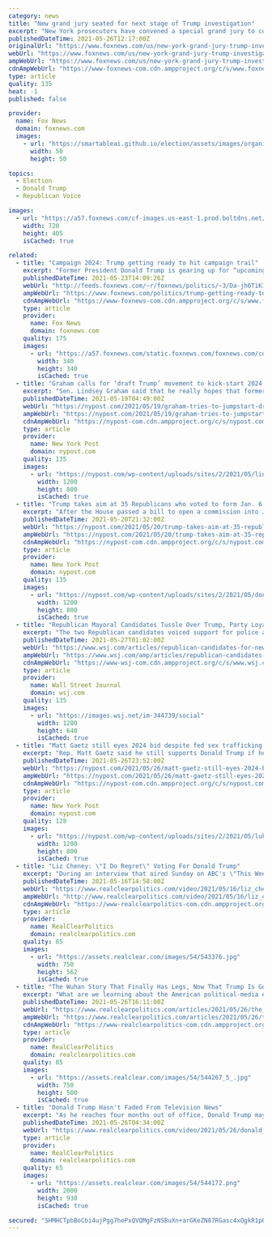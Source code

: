 ```yaml
---
category: news
title: "New grand jury seated for next stage of Trump investigation"
excerpt: "New York prosecutors have convened a special grand jury to consider evidence in a criminal investigation into former President Donald Trump’s business dealings, a person familiar with the matter told The Associated Press on Tuesday."
publishedDateTime: 2021-05-26T12:17:00Z
originalUrl: "https://www.foxnews.com/us/new-york-grand-jury-trump-investigation"
webUrl: "https://www.foxnews.com/us/new-york-grand-jury-trump-investigation"
ampWebUrl: "https://www.foxnews.com/us/new-york-grand-jury-trump-investigation.amp"
cdnAmpWebUrl: "https://www-foxnews-com.cdn.ampproject.org/c/s/www.foxnews.com/us/new-york-grand-jury-trump-investigation.amp"
type: article
quality: 135
heat: -1
published: false

provider:
  name: Fox News
  domain: foxnews.com
  images:
    - url: "https://smartableai.github.io/election/assets/images/organizations/foxnews.com-50x50.jpg"
      width: 50
      height: 50

topics:
  - Election
  - Donald Trump
  - Republican Voice

images:
  - url: "https://a57.foxnews.com/cf-images.us-east-1.prod.boltdns.net/v1/static/694940094001/53d1063b-7f45-426b-b59d-5c4536195afb/fdf093e7-efb7-4bd5-abb6-af51a0546589/1280x720/match/720/405/image.jpg?ve=1&tl=1"
    width: 720
    height: 405
    isCached: true

related:
  - title: "Campaign 2024: Trump getting ready to hit campaign trail"
    excerpt: "Former President Donald Trump is gearing up for “upcoming rallies.” And the former president, who’s expected to begin holding rallies again as early as next month, also says that he’s refurbishing the airliner that he used during his 2016 White House campaign."
    publishedDateTime: 2021-05-23T14:09:26Z
    webUrl: "http://feeds.foxnews.com/~r/foxnews/politics/~3/Da-jh6TiK1k/trump-getting-ready-to-hit-campaign-trail"
    ampWebUrl: "https://www.foxnews.com/politics/trump-getting-ready-to-hit-campaign-trail.amp"
    cdnAmpWebUrl: "https://www-foxnews-com.cdn.ampproject.org/c/s/www.foxnews.com/politics/trump-getting-ready-to-hit-campaign-trail.amp"
    type: article
    provider:
      name: Fox News
      domain: foxnews.com
    quality: 175
    images:
      - url: "https://a57.foxnews.com/static.foxnews.com/foxnews.com/content/uploads/2019/03/340/340/PaulSteinhauser.jpg?ve=1&tl=1"
        width: 340
        height: 340
        isCached: true
  - title: "Graham calls for ‘draft Trump’ movement to kick-start 2024 WH campaign"
    excerpt: "Sen. Lindsey Graham said that he really hopes that former President Donald Trump decides to run again for President in 2024. “I miss Donald Trump,” Graham said May 18, 2021 on"
    publishedDateTime: 2021-05-19T04:49:00Z
    webUrl: "https://nypost.com/2021/05/19/graham-tries-to-jumpstart-draft-trump-movement-for-2024-election/"
    ampWebUrl: "https://nypost.com/2021/05/19/graham-tries-to-jumpstart-draft-trump-movement-for-2024-election/amp/"
    cdnAmpWebUrl: "https://nypost-com.cdn.ampproject.org/c/s/nypost.com/2021/05/19/graham-tries-to-jumpstart-draft-trump-movement-for-2024-election/amp/"
    type: article
    provider:
      name: New York Post
      domain: nypost.com
    quality: 135
    images:
      - url: "https://nypost.com/wp-content/uploads/sites/2/2021/05/lindsey-graham-index.jpg?quality=90&strip=all&w=1200"
        width: 1200
        height: 800
        isCached: true
  - title: "Trump takes aim at 35 Republicans who voted to form Jan. 6 commission"
    excerpt: "After the House passed a bill to open a commission into January’s riot at the Capitol, former President Donald Trump blasted the 35 who were in favor of the legislation."
    publishedDateTime: 2021-05-20T21:32:00Z
    webUrl: "https://nypost.com/2021/05/20/trump-takes-aim-at-35-republicans-who-voted-to-form-jan-6-commission/"
    ampWebUrl: "https://nypost.com/2021/05/20/trump-takes-aim-at-35-republicans-who-voted-to-form-jan-6-commission/amp/"
    cdnAmpWebUrl: "https://nypost-com.cdn.ampproject.org/c/s/nypost.com/2021/05/20/trump-takes-aim-at-35-republicans-who-voted-to-form-jan-6-commission/amp/"
    type: article
    provider:
      name: New York Post
      domain: nypost.com
    quality: 135
    images:
      - url: "https://nypost.com/wp-content/uploads/sites/2/2021/05/donald-trump-jan-6-gop.jpg?quality=90&strip=all&w=1200"
        width: 1200
        height: 800
        isCached: true
  - title: "Republican Mayoral Candidates Tussle Over Trump, Party Loyalty"
    excerpt: "The two Republican candidates voiced support for police as public safety takes center stage in New York City mayor’s race."
    publishedDateTime: 2021-05-27T01:02:00Z
    webUrl: "https://www.wsj.com/articles/republican-candidates-for-new-york-mayor-face-off-in-two-man-debate-11622064803"
    ampWebUrl: "https://www.wsj.com/amp/articles/republican-candidates-for-new-york-mayor-face-off-in-two-man-debate-11622064803"
    cdnAmpWebUrl: "https://www-wsj-com.cdn.ampproject.org/c/s/www.wsj.com/amp/articles/republican-candidates-for-new-york-mayor-face-off-in-two-man-debate-11622064803"
    type: article
    provider:
      name: Wall Street Journal
      domain: wsj.com
    quality: 135
    images:
      - url: "https://images.wsj.net/im-344739/social"
        width: 1280
        height: 640
        isCached: true
  - title: "Matt Gaetz still eyes 2024 bid despite fed sex trafficking probe — unless Trump runs"
    excerpt: "Rep. Matt Gaetz said he still supports Donald Trump if he decides to run for president a third time. But Gaetz said he could beat Joe Biden if he does indeed run in 2024."
    publishedDateTime: 2021-05-26T23:52:00Z
    webUrl: "https://nypost.com/2021/05/26/matt-gaetz-still-eyes-2024-bid-despite-sex-trafficking-probe-unless-trump-runs/"
    ampWebUrl: "https://nypost.com/2021/05/26/matt-gaetz-still-eyes-2024-bid-despite-sex-trafficking-probe-unless-trump-runs/amp/"
    cdnAmpWebUrl: "https://nypost-com.cdn.ampproject.org/c/s/nypost.com/2021/05/26/matt-gaetz-still-eyes-2024-bid-despite-sex-trafficking-probe-unless-trump-runs/amp/"
    type: article
    provider:
      name: New York Post
      domain: nypost.com
    quality: 128
    images:
      - url: "https://nypost.com/wp-content/uploads/sites/2/2021/05/luke-ball-gaetz-02.jpg?quality=90&strip=all&w=1200"
        width: 1200
        height: 800
        isCached: true
  - title: "Liz Cheney: \"I Do Regret\" Voting For Donald Trump"
    excerpt: "During an interview that aired Sunday on ABC's \"This Week,\" former House GOP conference chair Liz Cheney reflected on casting a vote for President Donald Trump in 2020. \"How could you not regret that vote,"
    publishedDateTime: 2021-05-16T14:58:00Z
    webUrl: "https://www.realclearpolitics.com/video/2021/05/16/liz_cheney_i_do_regret_voting_for_donald_trump.html"
    ampWebUrl: "http://www.realclearpolitics.com/video/2021/05/16/liz_cheney_i_do_regret_voting_for_donald_trump.amp.html"
    cdnAmpWebUrl: "https://www-realclearpolitics-com.cdn.ampproject.org/c/www.realclearpolitics.com/video/2021/05/16/liz_cheney_i_do_regret_voting_for_donald_trump.amp.html"
    type: article
    provider:
      name: RealClearPolitics
      domain: realclearpolitics.com
    quality: 85
    images:
      - url: "https://assets.realclear.com/images/54/543376.jpg"
        width: 750
        height: 562
        isCached: true
  - title: "The Wuhan Story That Finally Has Legs, Now That Trump Is Gone"
    excerpt: "What are we learning about the American political-media establishment now that the origin story of the coronavirus pandemic appears to be"
    publishedDateTime: 2021-05-26T16:11:00Z
    webUrl: "https://www.realclearpolitics.com/articles/2021/05/26/the_wuhan_story_that_finally_has_legs_now_that_trump_is_gone_145830.html"
    ampWebUrl: "https://www.realclearpolitics.com/articles/2021/05/26/the_wuhan_story_that_finally_has_legs_now_that_trump_is_gone_145830.amp.html"
    cdnAmpWebUrl: "https://www-realclearpolitics-com.cdn.ampproject.org/c/s/www.realclearpolitics.com/articles/2021/05/26/the_wuhan_story_that_finally_has_legs_now_that_trump_is_gone_145830.amp.html"
    type: article
    provider:
      name: RealClearPolitics
      domain: realclearpolitics.com
    quality: 85
    images:
      - url: "https://assets.realclear.com/images/54/544267_5_.jpg"
        width: 750
        height: 500
        isCached: true
  - title: "Donald Trump Hasn't Faded From Television News"
    excerpt: "As he reaches four months out of office, Donald Trump may be \"sliding toward online irrelevance,\" but on television news he is still a commanding presence. The timeline below shows total monthly mentions of him across CNN,"
    publishedDateTime: 2021-05-26T04:34:00Z
    webUrl: "https://www.realclearpolitics.com/video/2021/05/26/donald_trump_hasnt_faded_from_television_news.html#!"
    type: article
    provider:
      name: RealClearPolitics
      domain: realclearpolitics.com
    quality: 65
    images:
      - url: "https://assets.realclear.com/images/54/544172.png"
        width: 2000
        height: 930
        isCached: true

secured: "SHMHCTpbBoCbi4ujPgg7hePxQVQMgFzNSBuXn+arGKeZN87RGasc4xOgkR1pQG8kzKTNcNa7EXg6EyXjrtoj5Je9AwkzFoeRNIQ0TmoXXo8Mtj/AVDqJdmYwOtWDzOvWmSmlOsY3tFhoYl8wjnaL29AMMs4jUZ039lHEDIKU1JYa8IqSuQPXdKW4EyZ5vkLxSOOVwmC7+onul5CVIBZipYNUe+VQrQjcuB4hlkoz2TbgpHrnv/JSMoXFt3OCZ0JxsDmRVNDCKyqBDKcl51v5mxXekFPv94TgSnq0yomot58WJQCuDVk19LY/8Frz1Xalb6szu7N6Voy5RLKoFSmzkKIdeEUcibHFwYEoGq8NmCI=;MIM0JfSLna4IPmeg2KAsPA=="
---
```


